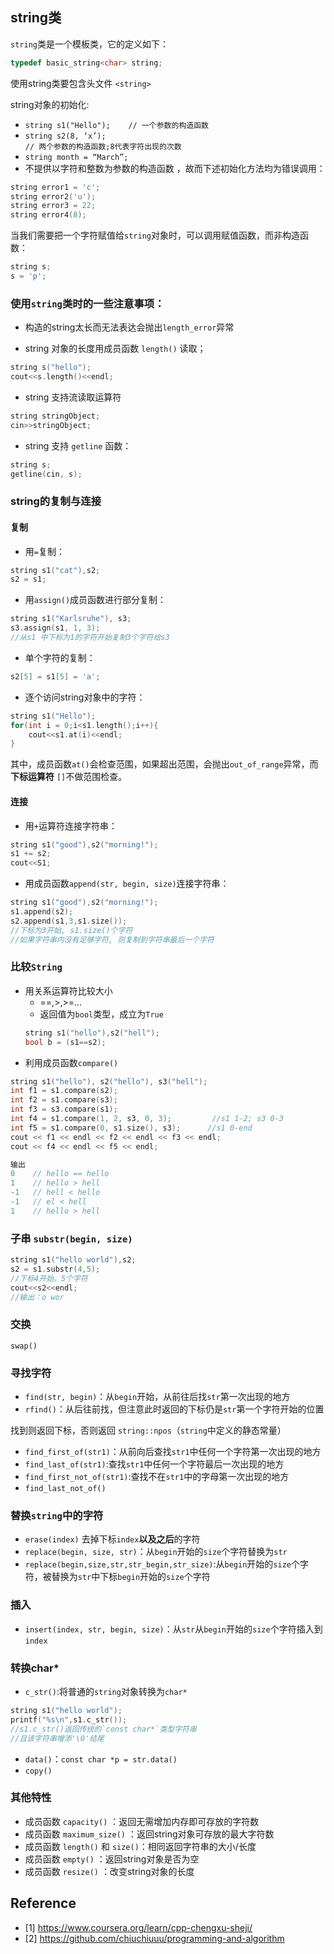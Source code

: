## string类

`string`类是一个模板类，它的定义如下：

```cpp
typedef basic_string<char> string;
```

使用string类要包含头文件 `<string>`

 string对象的初始化: 

- ` string s1("Hello");    // 一个参数的构造函数 `
- `string s2(8, ‘x’);`  
  `// 两个参数的构造函数;8代表字符出现的次数`
- ` string month = “March”; `
- 不提供以字符和整数为参数的构造函数 ，故而下述初始化方法均为错误调用：
```cpp
string error1 = 'c';
string error2('u');
string error3 = 22;
string error4(8);
```
当我们需要把一个字符赋值给`string`对象时，可以调用赋值函数，而非构造函数：
```cpp
string s;
s = 'p';
```
### 使用`string`类时的一些注意事项：
- 构造的string太长而无法表达会抛出`length_error`异常 

- string 对象的长度用成员函数 `length()` 读取；
```cpp
string s("hello");
cout<<s.length()<<endl;
```
- string 支持流读取运算符
```cpp
string stringObject;
cin>>stringObject;
```
- string 支持 `getline` 函数：
```cpp
string s;
getline(cin, s);
```
### string的复制与连接
#### 复制
- 用`=`复制：
```cpp
string s1("cat"),s2;
s2 = s1;
```
- 用`assign()`成员函数进行部分复制：

```cpp
string s1("Karlsruhe"), s3;
s3.assign(s1, 1, 3);   
//从s1 中下标为1的字符开始复制3个字符给s3 
```
- 单个字符的复制：
```cpp
s2[5] = s1[5] = 'a';
```
- 逐个访问string对象中的字符：
```cpp
string s1("Hello");
for(int i = 0;i<s1.length();i++){
	cout<<s1.at(i)<<endl;
}
```
 其中，成员函数`at()`会检查范围，如果超出范围，会抛出`out_of_range`异常，而**下标运算符**  `[]`不做范围检查。


#### 连接

- 用`+`运算符连接字符串：
```cpp
string s1("good"),s2("morning!");
s1 += s2;
cout<<S1;
```
- 用成员函数`append(str, begin, size)`连接字符串：
```cpp
string s1("good"),s2("morning!");
s1.append(s2);
s2.append(s1,3,s1.size());
//下标为3开始, s1.size()个字符
//如果字符串内没有足够字符, 则复制到字符串最后一个字符 
```


### 比较`String`

- 用关系运算符比较大小
   - ==,>,>=...
   - 返回值为`bool`类型，成立为`True`
    ```cpp
	string s1("hello"),s2("hell");
	bool b = (s1==s2);
    ```
- 利用成员函数`compare()`

```cpp
string s1("hello"), s2("hello"), s3("hell");
int f1 = s1.compare(s2);
int f2 = s1.compare(s3);
int f3 = s3.compare(s1);
int f4 = s1.compare(1, 2, s3, 0, 3);         //s1 1-2; s3 0-3
int f5 = s1.compare(0, s1.size(), s3);      //s1 0-end
cout << f1 << endl << f2 << endl << f3 << endl;
cout << f4 << endl << f5 << endl; 

输出
0    // hello == hello
1    // hello > hell
-1   // hell < hello
-1   // el < hell
1    // hello > hell 
```

### 子串 `substr(begin, size)`
```cpp
string s1("hello world"),s2;
s2 = s1.substr(4,5);
//下标4开始，5个字符
cout<<s2<<endl;
//输出：o wor
```

### 交换

`swap()`

### 寻找字符

- `find(str, begin)`：从`begin`开始，从前往后找`str`第一次出现的地方
- `rfind()`：从后往前找，但注意此时返回的下标仍是`str`第一个字符开始的位置

找到则返回下标，否则返回 `string::npos`（`string`中定义的静态常量）

- `find_first_of(str1)`：从前向后查找`str1`中任何一个字符第一次出现的地方
- `find_last_of(str1)`:查找`str1`中任何一个字符最后一次出现的地方
- `find_first_not_of(str1)`:查找不在`str1`中的字母第一次出现的地方
- `find_last_not_of()`

### 替换`string`中的字符

- `erase(index)` 去掉下标`index`**以及之后**的字符
- `replace(begin, size, str)`：从`begin`开始的`size`个字符替换为`str`
- `replace(begin,size,str,str_begin,str_size)`:从`begin`开始的`size`个字符，被替换为`str`中下标`begin`开始的`size`个字符

### 插入

- `insert(index, str, begin, size)`：从`str`从`begin`开始的`size`个字符插入到`index`

### 转换char*

- `c_str()`:将普通的`string`对象转换为`char*`
```cpp
string s1("hello world");
printf("%s\n",s1.c_str());
//s1.c_str()返回传统的`const char*`类型字符串
//且该字符串增添'\0'结尾
```
- `data()`：`const char *p = str.data()`
- `copy()`

### 其他特性

- 成员函数 `capacity()` ：返回无需增加内存即可存放的字符数
- 成员函数 `maximum_size()` ：返回string对象可存放的最大字符数
- 成员函数 `length()` 和 `size()`：相同返回字符串的大小/长度
- 成员函数 `empty()` ：返回string对象是否为空
- 成员函数 `resize()` ：改变string对象的长度

## Reference
- [1] https://www.coursera.org/learn/cpp-chengxu-sheji/
- [2] https://github.com/chiuchiuuu/programming-and-algorithm